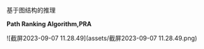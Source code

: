 基于图结构的推理

**Path Ranking Algorithm,PRA**



![截屏2023-09-07 11.28.49](assets/截屏2023-09-07 11.28.49.png)

